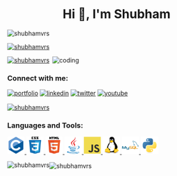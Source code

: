 <h1 align="center">Hi 👋, I'm Shubham</h1>
<p align="left"> <img src="https://komarev.com/ghpvc/?username=shubhamvrs&label=Profile%20views&color=0e75b6&style=flat" alt="shubhamvrs" /> </p>

<p align="left"> <a href="https://github.com/ryo-ma/github-profile-trophy"><img src="https://github-profile-trophy.vercel.app/?username=shubhamvrs" alt="shubhamvrs" /></a> </p>
<img align="right" alt="coding" width="400" src="https://media.tenor.com/YNqsJbmb_yMAAAAd/coding.gif">
<p align="left"> <a href="https://twitter.com/shubhamvrs" target="blank"><img src="https://img.shields.io/twitter/follow/shubhamvrs?logo=twitter&style=for-the-badge" alt="shubhamvrs" /></a> </p>

<h3 align="left">Connect with me:</h3>
<p align="left">

[![portfolio](https://img.shields.io/badge/my_portfolio-000?style=for-the-badge&logo=ko-fi&logoColor=blue)](https://shubhamkwe.bio.link/)
[![linkedin](https://img.shields.io/badge/linkedin-0A66C2?style=for-the-badge&logo=linkedin&logoColor=white)](https://www.linkedin.com/in/shubhamvrs/)
[![twitter](https://img.shields.io/badge/twitter-1DA1F2?style=for-the-badge&logo=twitter&logoColor=white)](https://twitter.com/Shubhamvrs)
[![youtube](https://img.shields.io/badge/youtube-1DA1F2?style=for-the-badge&logo=youtube&logoColor=red)](https://youtube.com/@shubhamvrs)

<a href="https://instagram.com/shubhamvrs" target="blank"><img align="center" src="https://raw.githubusercontent.com/rahuldkjain/github-profile-readme-generator/master/src/images/icons/Social/instagram.svg" alt="shubhamvrs" height="30" width="40" /></a>

</p>

<h3 align="left">Languages and Tools:</h3>
<p align="left"> <a href="https://www.cprogramming.com/" target="_blank" rel="noreferrer"> <img src="https://raw.githubusercontent.com/devicons/devicon/master/icons/c/c-original.svg" alt="c" width="40" height="40"/> </a> <a href="https://www.w3schools.com/css/" target="_blank" rel="noreferrer"> <img src="https://raw.githubusercontent.com/devicons/devicon/master/icons/css3/css3-original-wordmark.svg" alt="css3" width="40" height="40"/> </a> <a href="https://www.w3.org/html/" target="_blank" rel="noreferrer"> <img src="https://raw.githubusercontent.com/devicons/devicon/master/icons/html5/html5-original-wordmark.svg" alt="html5" width="40" height="40"/> </a> <a href="https://www.java.com" target="_blank" rel="noreferrer"> <img src="https://raw.githubusercontent.com/devicons/devicon/master/icons/java/java-original.svg" alt="java" width="40" height="40"/> </a> <a href="https://developer.mozilla.org/en-US/docs/Web/JavaScript" target="_blank" rel="noreferrer"> <img src="https://raw.githubusercontent.com/devicons/devicon/master/icons/javascript/javascript-original.svg" alt="javascript" width="40" height="40"/> </a> <a href="https://www.linux.org/" target="_blank" rel="noreferrer"> <img src="https://raw.githubusercontent.com/devicons/devicon/master/icons/linux/linux-original.svg" alt="linux" width="40" height="40"/> </a> <a href="https://www.mysql.com/" target="_blank" rel="noreferrer"> <img src="https://raw.githubusercontent.com/devicons/devicon/master/icons/mysql/mysql-original-wordmark.svg" alt="mysql" width="40" height="40"/> </a> <a href="https://www.python.org" target="_blank" rel="noreferrer"> <img src="https://raw.githubusercontent.com/devicons/devicon/master/icons/python/python-original.svg" alt="python" width="40" height="40"/> </a> </p>

<p><img align="left" src="https://github-readme-stats.vercel.app/api/top-langs?username=shubhamvrs&show_icons=true&locale=en&layout=compact" alt="shubhamvrs" /></p>



<p><img align="center" src="https://github-readme-streak-stats.herokuapp.com/?user=shubhamvrs&" alt="shubhamvrs" /></p>

